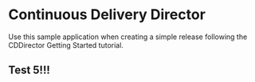# Continuous Delivery Director
Use this sample application when creating a simple release following the CDDirector Getting Started tutorial.

## Test 5!!!
